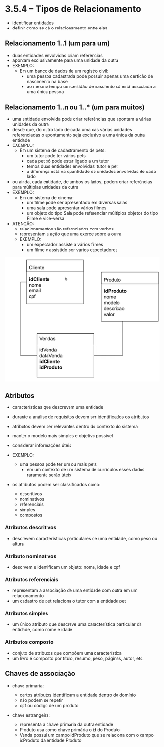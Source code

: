 # 3.5.4 – Tipos de Relacionamento

- identificar entidades
- definir como se dá o relacionamento entre elas
  
## Relacionamento 1..1 (um para um)

- duas entidades envolvidas criam referências
- apontam exclusivamente para uma unidade da outra
- EXEMPLO:
  - Em um banco de dados de um registro civil:
    - uma pessoa cadastrada pode possuir apenas uma certidão de nascimento na base
    - ao mesmo tempo um certidão de nasciento só está associada a uma única pessoa

## Relacionamento 1..n ou 1..* (um para muitos)

- uma entidade envolvida pode criar referências que apontam a várias unidades da outra
- desde que, do outro lado de cada uma das várias unidades referenciadas o apontamento seja exclusivo a uma única da outra entidade
- EXEMPLO:
  - Em um sistema de cadastramento de pets:
    - um tutor pode ter vários pets
    - cada pet só pode estar ligado a um tutor
    - temos duas entidades envolvidas: tutor e pet
    - a diferença está na quantidade de unidades envolvidas de cada lado
- ou ainda, cada entidade, de ambos os lados, podem criar referências para múltiplas unidades da outra
- EXEMPLO:
  - Em um sistema de cinema:
    - um filme pode ser apresentado em diversas salas
    - uma sala pode apresentar vários filmes
    - um objeto do tipo Sala pode referenciar múltiplos objetos do tipo Filme e vice-versa
- ATENÇÃO: 
  - relacionamentos são refernciados com verbos
  - representam a ação que uma exerce sobre a outra
  - EXEMPLO:
    - um expectador assiste a vários filmes
    - um filme é assistido por vários espectadores


![Modelagem entidade-relacionamento](/mysql/markdown/images/modelagem-entidade-relacionamento.png)

## Atributos

- características que descrevem uma entidade
- durante a análise de requisitos devem ser identificados os atributos
- atributos devem ser relevantes dentro do contexto do sistema
- manter o modelo mais simples e objetivo possível
- considerar informações úteis
- EXEMPLO:
  - uma pessoa pode ter um ou mais pets
    - em um contexto de um sistema de currículos esses dados raramente serão úteis

- os atributos podem ser classificados como:
  - descritivos
  - nominativos
  - referenciais
  - simples
  - compostos

### Atributos descritivos

- descrevem características particulares de uma entidade, como peso ou altura

### Atributo nominativos

- descrvem e identificam um objeto: nome, idade e cpf

### Atributos referenciais

- representam a associação de uma entidade com outra em um relacionamento
- um cadastro de pet relaciona o tutor com a entidade pet

### Atributos simples

- um único atributo que descreve uma característica particular da entidade, como nome e idade

### Atributos composto

- conjuto de atributos que compõem uma característica
- um livro é composto por título, resumo, peso, páginas, autor, etc.

## Chaves de associação

- chave primaria:
  - certos atributos identificam a entidade dentro do domínio
  - não podem se repetir
  - cpf ou código de um produto

- chave estrangeira:
  - representa a chave primária da outra entidade
  - Produto usa como chave primária o id do Produto
  - Venda possui um campo idProduto que se relaciona com o campo idProduto da entidade Produto




